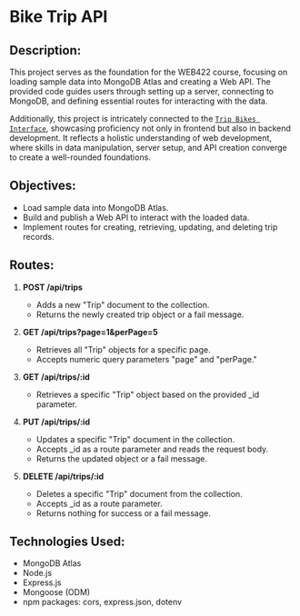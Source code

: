 # Bike Trip API

## Description:
This project serves as the foundation for the WEB422 course, focusing on loading sample data into MongoDB Atlas and creating a Web API. The provided code guides users through setting up a server, connecting to MongoDB, and defining essential routes for interacting with the data. 

Additionally, this project is intricately connected to the [`Trip Bikes Interface`](https://github.com/FranBlake89/Trip_Bikes_NextJS), showcasing proficiency not only in frontend but also in backend development. It reflects a holistic understanding of web development, where skills in data manipulation, server setup, and API creation converge to create a well-rounded foundations.

## Objectives:
- Load sample data into MongoDB Atlas.
- Build and publish a Web API to interact with the loaded data.
- Implement routes for creating, retrieving, updating, and deleting trip records.

## Routes:
1. **POST /api/trips**
   - Adds a new "Trip" document to the collection.
   - Returns the newly created trip object or a fail message.

2. **GET /api/trips?page=1&perPage=5**
   - Retrieves all "Trip" objects for a specific page.
   - Accepts numeric query parameters "page" and "perPage."

3. **GET /api/trips/:id**
   - Retrieves a specific "Trip" object based on the provided _id parameter.

4. **PUT /api/trips/:id**
   - Updates a specific "Trip" document in the collection.
   - Accepts _id as a route parameter and reads the request body.
   - Returns the updated object or a fail message.

5. **DELETE /api/trips/:id**
   - Deletes a specific "Trip" document from the collection.
   - Accepts _id as a route parameter.
   - Returns nothing for success or a fail message.

## Technologies Used:
- MongoDB Atlas
- Node.js
- Express.js
- Mongoose (ODM)
- npm packages: cors, express.json, dotenv

